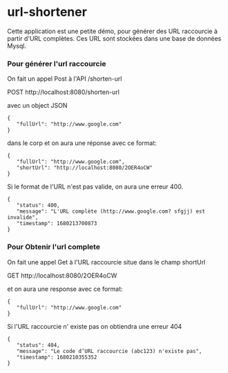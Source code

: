 # url-shortener

Cette application est une petite démo, pour générer des URL raccourcie à partir d'URL complètes. Ces URL sont stockées dans une base de données Mysql.

### Pour générer l'url raccourcie
On fait un appel Post à l'API /shorten-url

POST http://localhost:8080/shorten-url

avec un object JSON
 
    {
       "fullUrl": "http://www.google.com"
    }

dans le corp et on aura une réponse avec ce format:

    {
       "fullUrl": "http://www.google.com",
       "shortUrl": "http://localhost:8080/2OER4oCW"
    }

Si le format de l'URL n'est pas valide, on aura une erreur 400.

    {
       "status": 400,
       "message": "L'URL complète (http://www.google.com? sfgjj) est invalide",
       "timestamp": 1680213700873
    }

### Pour Obtenir l'url complete
On fait une appel Get à l'URL raccourcie situe dans le champ shortUrl

GET http://localhost:8080/2OER4oCW

et on aura une response avec ce format:

    {
       "fullUrl": "http://www.google.com"
    }

Si l'URL raccourcie n' existe pas on obtiendra une erreur 404
    
    {
       "status": 404,
       "message": "Le code d’URL raccourcie (abc123) n'existe pas",
       "timestamp": 1680210355352
    }
